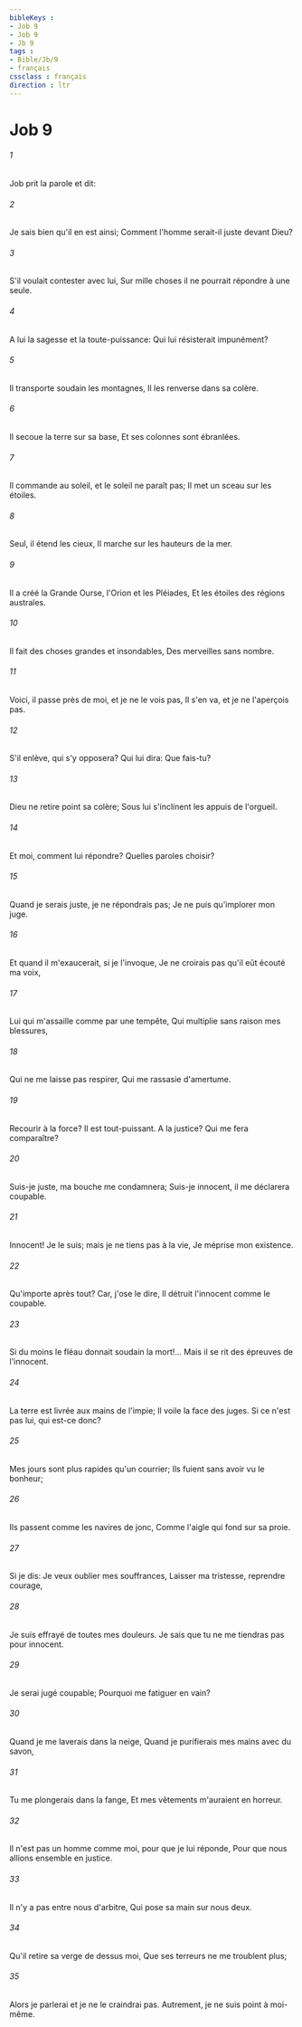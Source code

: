 ```yaml
---
bibleKeys : 
- Job 9
- Job 9
- Jb 9
tags : 
- Bible/Jb/9
- français
cssclass : français
direction : ltr
---
```


# Job 9

###### 1
Job prit la parole et dit:
###### 2
Je sais bien qu'il en est ainsi; Comment l'homme serait-il juste devant Dieu?
###### 3
S'il voulait contester avec lui, Sur mille choses il ne pourrait répondre à une seule.
###### 4
A lui la sagesse et la toute-puissance: Qui lui résisterait impunément?
###### 5
Il transporte soudain les montagnes, Il les renverse dans sa colère.
###### 6
Il secoue la terre sur sa base, Et ses colonnes sont ébranlées.
###### 7
Il commande au soleil, et le soleil ne paraît pas; Il met un sceau sur les étoiles.
###### 8
Seul, il étend les cieux, Il marche sur les hauteurs de la mer.
###### 9
Il a créé la Grande Ourse, l'Orion et les Pléiades, Et les étoiles des régions australes.
###### 10
Il fait des choses grandes et insondables, Des merveilles sans nombre.
###### 11
Voici, il passe près de moi, et je ne le vois pas, Il s'en va, et je ne l'aperçois pas.
###### 12
S'il enlève, qui s'y opposera? Qui lui dira: Que fais-tu?
###### 13
Dieu ne retire point sa colère; Sous lui s'inclinent les appuis de l'orgueil.
###### 14
Et moi, comment lui répondre? Quelles paroles choisir?
###### 15
Quand je serais juste, je ne répondrais pas; Je ne puis qu'implorer mon juge.
###### 16
Et quand il m'exaucerait, si je l'invoque, Je ne croirais pas qu'il eût écouté ma voix,
###### 17
Lui qui m'assaille comme par une tempête, Qui multiplie sans raison mes blessures,
###### 18
Qui ne me laisse pas respirer, Qui me rassasie d'amertume.
###### 19
Recourir à la force? Il est tout-puissant. A la justice? Qui me fera comparaître?
###### 20
Suis-je juste, ma bouche me condamnera; Suis-je innocent, il me déclarera coupable.
###### 21
Innocent! Je le suis; mais je ne tiens pas à la vie, Je méprise mon existence.
###### 22
Qu'importe après tout? Car, j'ose le dire, Il détruit l'innocent comme le coupable.
###### 23
Si du moins le fléau donnait soudain la mort!... Mais il se rit des épreuves de l'innocent.
###### 24
La terre est livrée aux mains de l'impie; Il voile la face des juges. Si ce n'est pas lui, qui est-ce donc?
###### 25
Mes jours sont plus rapides qu'un courrier; Ils fuient sans avoir vu le bonheur;
###### 26
Ils passent comme les navires de jonc, Comme l'aigle qui fond sur sa proie.
###### 27
Si je dis: Je veux oublier mes souffrances, Laisser ma tristesse, reprendre courage,
###### 28
Je suis effrayé de toutes mes douleurs. Je sais que tu ne me tiendras pas pour innocent.
###### 29
Je serai jugé coupable; Pourquoi me fatiguer en vain?
###### 30
Quand je me laverais dans la neige, Quand je purifierais mes mains avec du savon,
###### 31
Tu me plongerais dans la fange, Et mes vêtements m'auraient en horreur.
###### 32
Il n'est pas un homme comme moi, pour que je lui réponde, Pour que nous allions ensemble en justice.
###### 33
Il n'y a pas entre nous d'arbitre, Qui pose sa main sur nous deux.
###### 34
Qu'il retire sa verge de dessus moi, Que ses terreurs ne me troublent plus;
###### 35
Alors je parlerai et je ne le craindrai pas. Autrement, je ne suis point à moi-même.
